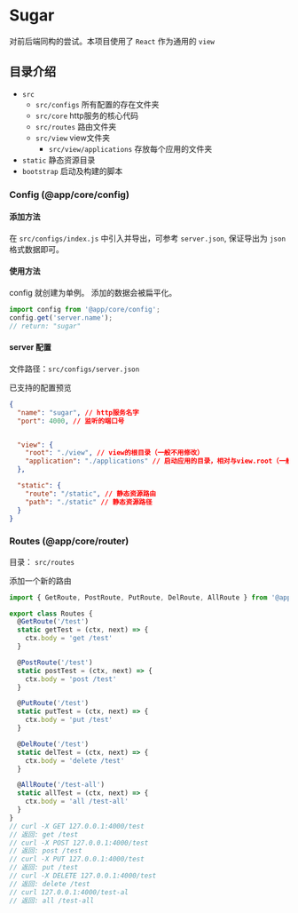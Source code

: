 # Sugar
对前后端同构的尝试。本项目使用了 `React` 作为通用的 `view`

## 目录介绍
- `src`
  - `src/configs` 所有配置的存在文件夹
  - `src/core` http服务的核心代码
  - `src/routes` 路由文件夹
  - `src/view` view文件夹
    - `src/view/applications` 存放每个应用的文件夹
- `static` 静态资源目录
- `bootstrap` 启动及构建的脚本

### Config (@app/core/config)
#### 添加方法
在 `src/configs/index.js` 中引入并导出，可参考 `server.json`, 保证导出为 `json` 格式数据即可。

#### 使用方法
config 就创建为单例。 添加的数据会被扁平化。
```js
import config from '@app/core/config';
config.get('server.name');
// return: "sugar"
```

#### server 配置
文件路径：`src/configs/server.json`

已支持的配置预览
```json
{
  "name": "sugar", // http服务名字
  "port": 4000, // 监听的端口号


  "view": {
    "root": "./view", // view的根目录（一般不用修改）
    "application": "./applications" // 启动应用的目录，相对与view.root（一般不用修改）
  },

  "static": {
    "route": "/static", // 静态资源路由
    "path": "./static" // 静态资源路径
  }
}
```

### Routes (@app/core/router)
目录： `src/routes`

添加一个新的路由
```js
import { GetRoute, PostRoute, PutRoute, DelRoute, AllRoute } from '@app/core/router';

export class Routes {
  @GetRoute('/test')
  static getTest = (ctx, next) => {
    ctx.body = 'get /test'
  }

  @PostRoute('/test')
  static postTest = (ctx, next) => {
    ctx.body = 'post /test'
  }

  @PutRoute('/test')
  static putTest = (ctx, next) => {
    ctx.body = 'put /test'
  }

  @DelRoute('/test')
  static delTest = (ctx, next) => {
    ctx.body = 'delete /test'
  }

  @AllRoute('/test-all')
  static allTest = (ctx, next) => {
    ctx.body = 'all /test-all'
  }
}
// curl -X GET 127.0.0.1:4000/test
// 返回: get /test
// curl -X POST 127.0.0.1:4000/test
// 返回: post /test
// curl -X PUT 127.0.0.1:4000/test
// 返回: put /test
// curl -X DELETE 127.0.0.1:4000/test
// 返回: delete /test
// curl 127.0.0.1:4000/test-al
// 返回: all /test-all
```